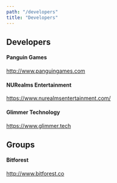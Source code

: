 ```yaml
---
path: "/developers"
title: "Developers"
---
```


## Developers
#### Panguin Games
http://www.panguingames.com

#### NURealms Entertainment
https://www.nurealmsentertainment.com/

#### Glimmer Technology
https://www.glimmer.tech

## Groups
#### Bitforest
http://www.bitforest.co
